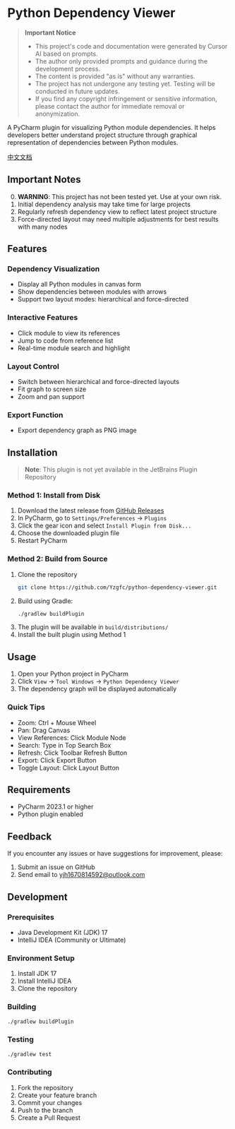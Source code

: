 # Python Dependency Viewer

> **Important Notice**  
> - This project's code and documentation were generated by Cursor AI based on prompts.
> - The author only provided prompts and guidance during the development process.
> - The content is provided "as is" without any warranties.
> - The project has not undergone any testing yet. Testing will be conducted in future updates.
> - If you find any copyright infringement or sensitive information, please contact the author for immediate removal or anonymization.

A PyCharm plugin for visualizing Python module dependencies. It helps developers better understand project structure through graphical representation of dependencies between Python modules.

[中文文档](README_zh.md)

## Important Notes

0. **WARNING**: This project has not been tested yet. Use at your own risk.
1. Initial dependency analysis may take time for large projects
2. Regularly refresh dependency view to reflect latest project structure
3. Force-directed layout may need multiple adjustments for best results with many nodes

## Features

### Dependency Visualization
- Display all Python modules in canvas form
- Show dependencies between modules with arrows
- Support two layout modes: hierarchical and force-directed

### Interactive Features
- Click module to view its references
- Jump to code from reference list
- Real-time module search and highlight

### Layout Control
- Switch between hierarchical and force-directed layouts
- Fit graph to screen size
- Zoom and pan support

### Export Function
- Export dependency graph as PNG image

## Installation

> **Note**: This plugin is not yet available in the JetBrains Plugin Repository

### Method 1: Install from Disk
1. Download the latest release from [GitHub Releases](../../releases)
2. In PyCharm, go to `Settings/Preferences` → `Plugins`
3. Click the gear icon and select `Install Plugin from Disk...`
4. Choose the downloaded plugin file
5. Restart PyCharm

### Method 2: Build from Source
1. Clone the repository
   ```bash
   git clone https://github.com/Yzgfc/python-dependency-viewer.git
   ```
2. Build using Gradle:
   ```bash
   ./gradlew buildPlugin
   ```
3. The plugin will be available in `build/distributions/`
4. Install the built plugin using Method 1

## Usage

1. Open your Python project in PyCharm
2. Click `View` → `Tool Windows` → `Python Dependency Viewer`
3. The dependency graph will be displayed automatically

### Quick Tips
- Zoom: Ctrl + Mouse Wheel
- Pan: Drag Canvas
- View References: Click Module Node
- Search: Type in Top Search Box
- Refresh: Click Toolbar Refresh Button
- Export: Click Export Button
- Toggle Layout: Click Layout Button

## Requirements
- PyCharm 2023.1 or higher
- Python plugin enabled

## Feedback

If you encounter any issues or have suggestions for improvement, please:

1. Submit an issue on GitHub
2. Send email to yjh1670814592@outlook.com 

## Development

### Prerequisites
- Java Development Kit (JDK) 17
- IntelliJ IDEA (Community or Ultimate)

### Environment Setup
1. Install JDK 17
2. Install IntelliJ IDEA
3. Clone the repository

### Building
```bash
./gradlew buildPlugin
```

### Testing
```bash
./gradlew test
```

### Contributing
1. Fork the repository
2. Create your feature branch
3. Commit your changes
4. Push to the branch
5. Create a Pull Request 